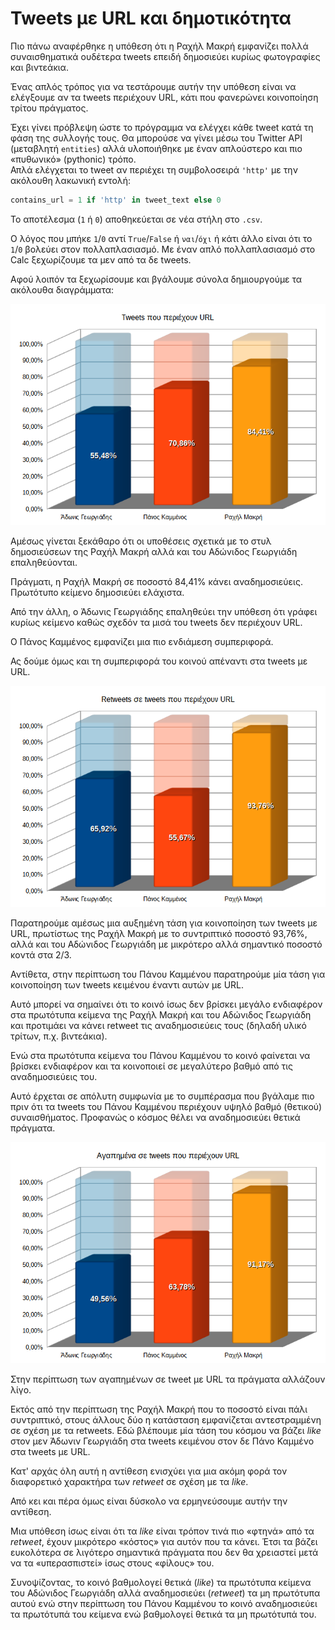 ﻿
# Tweets με URL και δημοτικότητα

Πιο πάνω αναφέρθηκε η υπόθεση ότι η Ραχήλ Μακρή εμφανίζει πολλά συναισθηματικά
ουδέτερα tweets επειδή δημοσιεύει κυρίως φωτογραφίες και βιντεάκια.

Ένας απλός τρόπος για να τεστάρουμε αυτήν την υπόθεση είναι να ελέγξουμε αν τα 
tweets περιέχουν URL, κάτι που φανερώνει κοινοποίηση τρίτου πράγματος.

Έχει γίνει πρόβλεψη ώστε το πρόγραμμα να ελέγχει κάθε tweet κατά τη φάση της
συλλογής τους. Θα μπορούσε να γίνει μέσω του Twitter API (μεταβλητή `entities`)
αλλά υλοποιήθηκε με έναν απλούστερο και πιο «πυθωνικό» (pythonic) τρόπο.  
Απλά ελέγχεται το tweet αν περιέχει τη συμβολοσειρά `'http'` με την ακόλουθη
λακωνική εντολή:

```python
contains_url = 1 if 'http' in tweet_text else 0
```

Το αποτέλεσμα (`1` ή `0`) αποθηκεύεται σε νέα στήλη στο `.csv`.

Ο λόγος που μπήκε `1`/`0` αντί `True`/`False` ή `ναι`/`όχι` ή κάτι άλλο είναι
ότι το `1`/`0` βολεύει στον πολλαπλασιασμό. Με έναν απλό πολλαπλασιασμό στο Calc
ξεχωρίζουμε τα μεν από τα δε tweets.

Αφού λοιπόν τα ξεχωρίσουμε και βγάλουμε σύνολα δημιουργούμε τα ακόλουθα
διαγράμματα:

![διάγραμμα](tweets-με-url.png)

Αμέσως γίνεται ξεκάθαρο ότι οι υποθέσεις σχετικά με το στυλ δημοσιεύσεων της 
Ραχήλ Μακρή αλλά και του Αδώνιδος Γεωργιάδη επαληθεύονται.

Πράγματι, η Ραχήλ Μακρή σε ποσοστό 84,41% κάνει αναδημοσιεύεις. Πρωτότυπο
κείμενο δημοσιεύει ελάχιστα.

Από την άλλη, ο Άδωνις Γεωργιάδης επαληθεύει την υπόθεση ότι γράφει κυρίως
κείμενο καθώς σχεδόν τα μισά του tweets δεν περιέχουν URL.

Ο Πάνος Καμμένος εμφανίζει μια πιο ενδιάμεση συμπεριφορά.

Ας δούμε όμως και τη συμπεριφορά του κοινού απέναντι στα tweets με URL.

![διάγραμμα](retweets-με-url.png)

Παρατηρούμε αμέσως μια αυξημένη τάση για κοινοποίηση των tweets με URL, 
πρωτίστως της Ραχήλ Μακρή με το συντριπτικό ποσοστό 93,76%, αλλά και του 
Αδώνιδος Γεωργιάδη με μικρότερο αλλά σημαντικό ποσοστό κοντά στα 2/3.

Αντίθετα, στην περίπτωση του Πάνου Καμμένου παρατηρούμε μία τάση για κοινοποίηση
των tweets κειμένου έναντι αυτών με URL.

Αυτό μπορεί να σημαίνει ότι το κοινό ίσως δεν βρίσκει μεγάλο ενδιαφέρον στα
πρωτότυπα κείμενα της Ραχήλ Μακρή και του Αδώνιδος Γεωργιάδη και προτιμάει
να κάνει retweet τις αναδημοσιεύεις τους (δηλαδή υλικό τρίτων, π.χ. βιντεάκια).

Ενώ στα πρωτότυπα κείμενα του Πάνου Καμμένου το κοινό φαίνεται να βρίσκει 
ενδιαφέρον και τα κοινοποιεί σε μεγαλύτερο βαθμό από τις αναδημοσιεύεις του.

Αυτό έρχεται σε απόλυτη συμφωνία με το συμπέρασμα που βγάλαμε πιο πριν ότι
τα tweets του Πάνου Καμμένου περιέχουν υψηλό βαθμό (θετικού) συναισθήματος.
Προφανώς ο κόσμος θέλει να αναδημοσιεύει θετικά πράγματα.

![διάγραμμα](αγαπημένα-με-url.png)

Στην περίπτωση των αγαπημένων σε tweet με URL τα πράγματα αλλάζουν λίγο.

Εκτός από την περίπτωση της Ραχήλ Μακρή που το ποσοστό είναι πάλι συντριπτικό,
στους άλλους δύο η κατάσταση εμφανίζεται αντεστραμμένη σε σχέση με τα retweets.
Εδώ βλέπουμε μία τάση του κόσμου να βάζει *like* στον μεν Άδωνιν Γεωργιάδη στα
tweets κειμένου στον δε Πάνο Καμμένο στα tweets με URL.

Κατ' αρχάς όλη αυτή η αντίθεση ενισχύει για μια ακόμη φορά τον διαφορετικό 
χαρακτήρα των *retweet* σε σχέση με τα *like*.

Από κει και πέρα όμως είναι δύσκολο να ερμηνεύσουμε αυτήν την αντίθεση.

Μια υπόθεση ίσως είναι ότι τα *like* είναι τρόπον τινά πιο «φτηνά» από τα 
*retweet*, έχουν μικρότερο «κόστος» για αυτόν που τα κάνει. Έτσι τα βάζει 
ευκολότερα σε λιγότερο σημαντικά πράγματα που δεν θα χρειαστεί μετά να τα 
«υπερασπιστεί» ίσως στους «φίλους» του.

Συνοψίζοντας, το κοινό βαθμολογεί θετικά (*like*) τα πρωτότυπα κείμενα του 
Αδώνιδος Γεωργιάδη αλλά αναδημοσιεύει (*retweet*) τα μη πρωτότυπα αυτού ενώ
στην περίπτωση του Πάνου Καμμένου το κοινό αναδημοσιεύει τα πρωτότυπά του κείμενα
ενώ βαθμολογεί θετικά τα μη πρωτότυπά του.  
